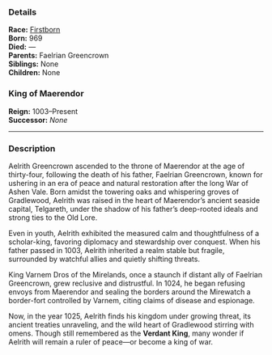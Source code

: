 ### Details

**Race:** [Firstborn](../../Character%20Creation/Species%20\(Playable\)/Human.md)  
**Born:** 969  
**Died:** —  
**Parents:** Faelrian Greencrown  
**Siblings:** None  
**Children:** None

### King of Maerendor

**Reign:** 1003–Present  
**Successor:** _None_

---

### Description

Aelrith Greencrown ascended to the throne of Maerendor at the age of thirty-four, following the death of his father, Faelrian Greencrown, known for ushering in an era of peace and natural restoration after the long War of Ashen Vale. Born amidst the towering oaks and whispering groves of Gradlewood, Aelrith was raised in the heart of Maerendor’s ancient seaside capital, Telgareth, under the shadow of his father’s deep-rooted ideals and strong ties to the Old Lore.

Even in youth, Aelrith exhibited the measured calm and thoughtfulness of a scholar-king, favoring diplomacy and stewardship over conquest. When his father passed in 1003, Aelrith inherited a realm stable but fragile, surrounded by watchful allies and quietly shifting threats.

King Varnem Dros of the Mirelands, once a staunch if distant ally of Faelrian Greencrown, grew reclusive and distrustful. In 1024, he began refusing envoys from Maerendor and sealing the borders around the Mirewatch a border-fort controlled by Varnem, citing claims of disease and espionage.

Now, in the year 1025, Aelrith finds his kingdom under growing threat, its ancient treaties unraveling, and the wild heart of Gradlewood stirring with omens. Though still remembered as the **Verdant King**, many wonder if Aelrith will remain a ruler of peace—or become a king of war.
